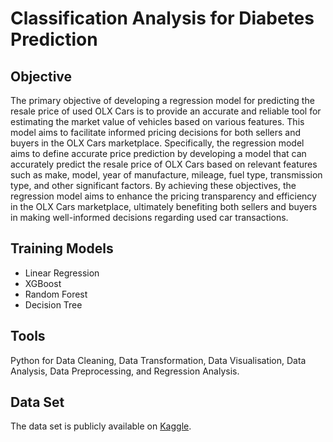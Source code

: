 # Classification Analysis for Diabetes Prediction

## Objective

The primary objective of developing a regression model for predicting the resale price of used OLX Cars is to provide an accurate and reliable tool for estimating the market value of vehicles based on various features. This model aims to facilitate informed pricing decisions for both sellers and buyers in the OLX Cars marketplace. Specifically, the regression model aims to define accurate price prediction by developing a model that can accurately predict the resale price of OLX Cars based on relevant features such as make, model, year of manufacture, mileage, fuel type, transmission type, and other significant factors. By achieving these objectives, the regression model aims to enhance the pricing transparency and efficiency in the OLX Cars marketplace, ultimately benefiting both sellers and buyers in making well-informed decisions regarding used car transactions.

## Training Models

- Linear Regression
- XGBoost
- Random Forest
- Decision Tree

## Tools
Python for Data Cleaning, Data Transformation, Data Visualisation, Data Analysis, Data Preprocessing, and Regression Analysis.

## Data Set
The data set is publicly available on [Kaggle](https://www.kaggle.com/datasets/iammustafatz/diabetes-prediction-dataset).
